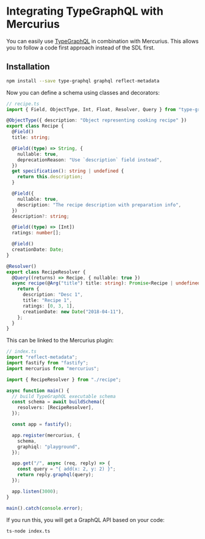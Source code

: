 # Integrating TypeGraphQL with Mercurius

You can easily use [TypeGraphQL](https://github.com/MichalLytek/type-graphql) in combination with Mercurius.
This allows you to follow a code first approach instead of the SDL first.

## Installation

```bash
npm install --save type-graphql graphql reflect-metadata
```

Now you can define a schema using classes and decorators:

```ts
// recipe.ts
import { Field, ObjectType, Int, Float, Resolver, Query } from "type-graphql";

@ObjectType({ description: "Object representing cooking recipe" })
export class Recipe {
  @Field()
  title: string;

  @Field((type) => String, {
    nullable: true,
    deprecationReason: "Use `description` field instead",
  })
  get specification(): string | undefined {
    return this.description;
  }

  @Field({
    nullable: true,
    description: "The recipe description with preparation info",
  })
  description?: string;

  @Field((type) => [Int])
  ratings: number[];

  @Field()
  creationDate: Date;
}

@Resolver()
export class RecipeResolver {
  @Query((returns) => Recipe, { nullable: true })
  async recipe(@Arg("title") title: string): Promise<Recipe | undefined> {
    return {
      description: "Desc 1",
      title: "Recipe 1",
      ratings: [0, 3, 1],
      creationDate: new Date("2018-04-11"),
    };
  }
}
```

This can be linked to the Mercurius plugin:

```ts
// index.ts
import "reflect-metadata";
import fastify from "fastify";
import mercurius from "mercurius";

import { RecipeResolver } from "./recipe";

async function main() {
  // build TypeGraphQL executable schema
  const schema = await buildSchema({
    resolvers: [RecipeResolver],
  });

  const app = fastify();

  app.register(mercurius, {
    schema,
    graphiql: "playground",
  });

  app.get("/", async (req, reply) => {
    const query = "{ add(x: 2, y: 2) }";
    return reply.graphql(query);
  });

  app.listen(3000);
}

main().catch(console.error);
```

If you run this, you will get a GraphQL API based on your code:

```bash
ts-node index.ts
```
